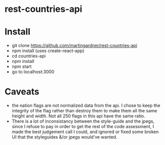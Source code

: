 # rest-countries-api

# Install

- git clone https://github.com/martingardner/rest-countries-api
- npm install (uses create-react-app)
- cd countries-api
- npm install
- npm start
- go to localhost:3000

# Caveats

- the nation flags are not normalized data from the api. I chose to keep the integrity of the flag rather than destroy them to make them all the same height and width. Not all 250 flags in this api have the same ratio.
- There is a lot of inconsistancy between the style-guide and the jpegs, since I refuse to pay in order to get the rest of the code assessment, I made the best judgement call I could, and ignored or fixed some broken UI that the styleguides &/or jpegs would've wanted.
